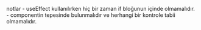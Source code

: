 notlar
    - useEffect kullanılırken hiç bir zaman if bloğunun içinde olmamalıdır.
    - componentin tepesinde bulunmalıdır ve herhangi bir kontrole tabii olmamalıdır.


    